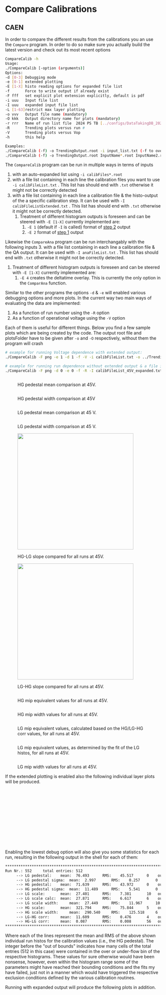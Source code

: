 # Compare Calibrations

## CAEN

In order to compare the different results from the calibrations you an use the `Compare` program. In order to do so make sure you actually build the latest version and check out its most recent options

```bash
CompareCalib -h
Usage:
./CompareCalib [-option (arguments)]
Options:
-d [0-3] Debugging mode
-e [0-1] extended plotting
-E [1-X] histo reading options for expanded file list
-f       Force to write output if already exist
-F fff   set explicit plot extension explicitly, default is pdf 
-i uuu   Input file list
-I uuu   expanded input file list
-L [1-63]restrict max layer plotting
-o vvv   Output file name (mandatory)
-O kkk   Output directory name for plots (mandatory)
-r rrr   Name of run list file  2024 PS TB [../configs/DataTakingDB_202409_CAEN.csv] 
-R       Trending plots versus run #
-V       Trending plots versus Vop
-h       this help

Examples:
./CompareCalib (-f) -o TrendingOutput.root -i input_list.txt (-f to overwrite existing output)
./CompareCalib (-f) -o TrendingOutput.root InputName*.root InputName2.root (-f to overwrite existing output)

```

The `CompareCalib` program can be run in multiple ways in terms of inputs&#x20;

1. with an auto-expanded list using `-i calibFiles*.root`&#x20;
2. with a file list containing in each line the calibration files you want to use `-i calibFileList.txt` . This list has should end with `.txt` otherwise it might not be correctly detected
3. with a file list containing in each line a calibration file & the histo-output of the a specific calibration step.  It can be used with `-I calibFileListExtended.txt` . This list has should end with `.txt` otherwise it might not be correctly detected.&#x20;
   1. Treatment of different histogram outputs is foreseen and can be steered with `-E [1-X]` currently implemented are:&#x20;
      1. `-E 1` (default if `-I` is called) format of [step 2](../calibration/mip-calibration.md#step-2) output
      2. `-E 2` format of [step 1](../calibration/mip-calibration.md#step-1) output

Likewise the `CompareAna` program can be run interchangably with the following inputs&#x20;
3. with a file list containing in each line a calibration file & the QA output.  It can be used with `-I anaFileList.txt` . This list has should end with `.txt` otherwise it might not be correctly detected.&#x20;
   1. Treatment of different histogram outputs is foreseen and can be steered with `-E [1-X]` currently implemented are:&#x20;
      1. `-E 4` creates the deltatime overlay. This is currently the only option in the `ComparAna` function. 

Similar to the other programs the options `-d` & `-e` will enabled various debugging options and more plots.  In the current way two main ways of evaluating the data are implemented:

1. As a function of run number using the `-R` option
2. As a function of operational voltage using the `-V` option

Each of them is  useful for different things. Below you find a few sample plots which are being created by the code.  The output root file and plotsFolder have to be given after `-o` and `-O`  respectively, without them the program will crash

```bash
# example for running Voltage dependence with extended output:
./CompareCalib -F png -e 1 -d 1 -f -V -i calibFileList.txt -o ../Trending/TrendingAllCalibs_Volt.root -O ../Trending/VoltDep -r -r ../configs/DataTakingDB_202409_CAEN.csv

# example for running run dependence without extended output & a file including the hist output:
./CompareCalib -F png -d 0 -e 0 -f -R -I calibFileList_45V_expanded.txt -o ../Trending/TrendingAllCalibs_Runs45V.root -O ../Trending/RunDep_45V -r ../configs/DataTakingDB_202409_CAEN.csv
```

<div><figure><img src="../.gitbook/assets/HGPedSummary_RunOverlay (2).png" alt=""><figcaption><p>HG pedestal mean comparison at 45V.</p></figcaption></figure> <figure><img src="../.gitbook/assets/HGPedWidthSummary_RunOverlay (2).png" alt=""><figcaption><p>HG pedestal width comparison at 45V</p></figcaption></figure> <figure><img src="../.gitbook/assets/LGPedSummary_RunOverlay (2).png" alt=""><figcaption><p>LG pedestal mean comparison at 45 V.</p></figcaption></figure> <figure><img src="../.gitbook/assets/LGPedWidthSummary_RunOverlay (2).png" alt=""><figcaption><p>LG pedestal width comparison at 45 V.</p></figcaption></figure></div>

<div><figure><img src="../.gitbook/assets/HGLGCorr_RunOverlay (1).png" alt="" width="375"><figcaption><p>HG-LG slope compared for all runs at 45V.</p></figcaption></figure> <figure><img src="../.gitbook/assets/LGHGCorr_RunOverlay.png" alt="" width="375"><figcaption><p>LG-HG slope compared for all runs at 45V.</p></figcaption></figure></div>

<div><figure><img src="../.gitbook/assets/HGScaleSummary_RunOverlay.png" alt=""><figcaption><p>HG mip equivalent values for all runs at 45V.</p></figcaption></figure> <figure><img src="../.gitbook/assets/HGScaleWidthSummary_RunOverlay.png" alt=""><figcaption><p>HG mip width values for all runs at 45V.</p></figcaption></figure></div>

<div><figure><img src="../.gitbook/assets/LGScaleCalcSummary_RunOverlay (1).png" alt=""><figcaption><p>LG mip equivalent values, calculated based on the  HG/LG-HG corr values, for all runs at 45V.</p></figcaption></figure> <figure><img src="../.gitbook/assets/LGScaleSummary_RunOverlay (1).png" alt=""><figcaption><p>LG mip equivalent values, as determined by the fit of the LG histos, for all runs at 45V.</p></figcaption></figure> <figure><img src="../.gitbook/assets/LGScaleWidthSummary_RunOverlay (1).png" alt=""><figcaption><p>LG mip width values for all runs at 45V.</p></figcaption></figure></div>

If the extended plotting is enabled also the following individual layer plots will be produced.&#x20;

<div><figure><img src="../.gitbook/assets/HGLGCorr_Layer00.png" alt=""><figcaption></figcaption></figure> <figure><img src="../.gitbook/assets/HGped_Layer00.png" alt=""><figcaption></figcaption></figure> <figure><img src="../.gitbook/assets/HGScale_Layer00.png" alt=""><figcaption></figcaption></figure> <figure><img src="../.gitbook/assets/LGHGCorr_Layer00.png" alt=""><figcaption></figcaption></figure> <figure><img src="../.gitbook/assets/LGped_Layer00.png" alt=""><figcaption></figcaption></figure> <figure><img src="../.gitbook/assets/LGScale_Layer00.png" alt=""><figcaption></figcaption></figure></div>

<div><figure><img src="../.gitbook/assets/HGLGCorr_Layer00 (1).png" alt=""><figcaption></figcaption></figure> <figure><img src="../.gitbook/assets/HGped_Layer00 (1).png" alt=""><figcaption></figcaption></figure> <figure><img src="../.gitbook/assets/HGScale_Layer00 (1).png" alt=""><figcaption></figcaption></figure> <figure><img src="../.gitbook/assets/LGHGCorr_Layer00 (1).png" alt=""><figcaption></figcaption></figure> <figure><img src="../.gitbook/assets/LGped_Layer00 (1).png" alt=""><figcaption></figcaption></figure> <figure><img src="../.gitbook/assets/LGScale_Layer00 (1).png" alt=""><figcaption></figcaption></figure></div>

<div><figure><img src="../.gitbook/assets/HGpedwidth_Layer00.png" alt=""><figcaption></figcaption></figure> <figure><img src="../.gitbook/assets/LGpedwidth_Layer00.png" alt=""><figcaption></figcaption></figure></div>

Enabling the lowest debug option will also give you some statistics for each run, resulting in the following output in the shell for each of them:

```bash
***********************************************************************************************************************
Run Nr.: 552	 total entries: 512
	 --> LG pedestal:	 mean:	76.493		RMS:	45.517		0	 out of bounds
	 --> LG pedestal sigma:	 mean:	2.997		RMS:	0.257		0	 out of bounds
	 --> HG pedestal:	 mean:	71.639		RMS:	43.972		0	 out of bounds
	 --> HG pedestal sigma:	 mean:	11.489		RMS:	5.541		0	 out of bounds
	 --> LG scale:		 mean:	27.401		RMS:	7.381		10	 out of bounds
	 --> LG scale calc:	 mean:	27.871		RMS:	6.617		6	 out of bounds
	 --> LG scale width:	 mean:	27.449		RMS:	11.967		10	 out of bounds
	 --> HG scale:		 mean:	321.794		RMS:	75.844		5	 out of bounds
	 --> HG scale width:	 mean:	290.540		RMS:	125.518		6	 out of bounds
	 --> LG-HG corr:	 mean:	11.609		RMS:	0.476		4	 out of bounds
	 --> HG-LG corr:	 mean:	0.087		RMS:	0.008		56	 out of bounds
***********************************************************************************************************************
```

Where each of the lines represent the mean and RMS  of the above shown individual run histos for the calibration values (i.e., the HG pedestal). The integer before the "out of bounds" indicates how many cells of the total entries (512 in this case) were contained in the over or under-flow bin of the respective histograms. These values for sure otherwise would have been nonsense, however, even within the histogram range some of the parameters might have reached their bounding conditions and the fits my have failed, just not in a manner which would have triggered the respective exclusion conditions defined by the various calibration routines.&#x20;

Running with expanded output will produce the following plots in addition.&#x20;

<div><figure><img src="../.gitbook/assets/HG_GaussSigma_Layer00 (1).png" alt=""><figcaption></figcaption></figure> <figure><img src="../.gitbook/assets/HG_LandMPV_Layer00 (1).png" alt=""><figcaption></figcaption></figure> <figure><img src="../.gitbook/assets/HG_LandSigma_Layer00 (1).png" alt=""><figcaption></figcaption></figure></div>

<div><figure><img src="../.gitbook/assets/LG_GaussSigma_Layer00 (1).png" alt=""><figcaption></figcaption></figure> <figure><img src="../.gitbook/assets/LG_LandMPV_Layer00 (1).png" alt=""><figcaption></figcaption></figure> <figure><img src="../.gitbook/assets/LG_LandSigma_Layer00 (1).png" alt=""><figcaption></figcaption></figure></div>

<div><figure><img src="../.gitbook/assets/MuonTriggers_HGDist_Layer00 (1).png" alt=""><figcaption></figcaption></figure> <figure><img src="../.gitbook/assets/MuonTriggers_LGDist_Layer00 (1).png" alt=""><figcaption></figcaption></figure></div>

<div><figure><img src="../.gitbook/assets/MuonTriggers_Layer00 (1).png" alt=""><figcaption></figcaption></figure> <figure><img src="../.gitbook/assets/SBNoise_MuonTriggers_Layer00 (1).png" alt=""><figcaption></figcaption></figure> <figure><img src="../.gitbook/assets/SBSignal_MuonTriggers_Layer00 (1).png" alt=""><figcaption></figcaption></figure></div>
